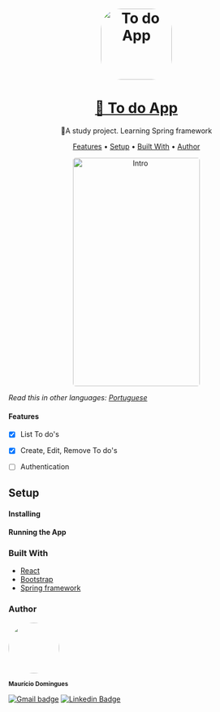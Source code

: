 <h1 align="center">
<a href="https://linktoapp.com/">
  <img style="border-radius: 40px; height: 140px"alt="To do App" title="To do App" src="./README/logo.png" />
  </a>
</h1>

<h1 align="center">
    <a href="https://linktoapp.com/">🔗 To do App</a>
</h1>

<p align="center">🚀A study project. Learning Spring framework</p>

<p align="center">
 <a href="#features">Features</a> •
 <a href="#setup">Setup</a> • 
 <a href="#built-with">Built With</a> • 
 <a href="#author">Author</a>
</p>

<p align="center">
    <img width="250" style="border-radius: 5px" height="450" src="./README/mobile.gif" alt="Intro">
</p>

*Read this in other languages: [Portuguese](README.pt.md)*

#### Features

- [x] List To do's
- [x] Create, Edit, Remove To do's
- [ ] Authentication


## Setup

#### Installing

#### Running the App


### Built With

- [React](https://reactjs.org/)
- [Bootstrap](https://getbootstrap.com/)
- [Spring framework](https://spring.io/projects/spring-framework)

### Author
 <img style="border-radius: 50%;" src="https://avatars.githubusercontent.com/u/55855981?v=4" width="100px;" alt=""/>

 <sub><b>Maurício Domingues</b></sub>

 [![Gmail badge](https://img.shields.io/badge/-mauriciosoaresd@gmail.com-D14836?style=flat-square&logo=gmail&logoColor=white&link=mailto:mauriciosoaresd@gmail.com)](mailto:mauriciosoaresd@gmail.com) [![Linkedin Badge](https://img.shields.io/badge/-Maurício-blue?style=flat-square&logo=Linkedin&logoColor=white&link=https://www.linkedin.com/in/mauriciosdomingues/)](https://www.linkedin.com/in/mauriciosdomingues/) 